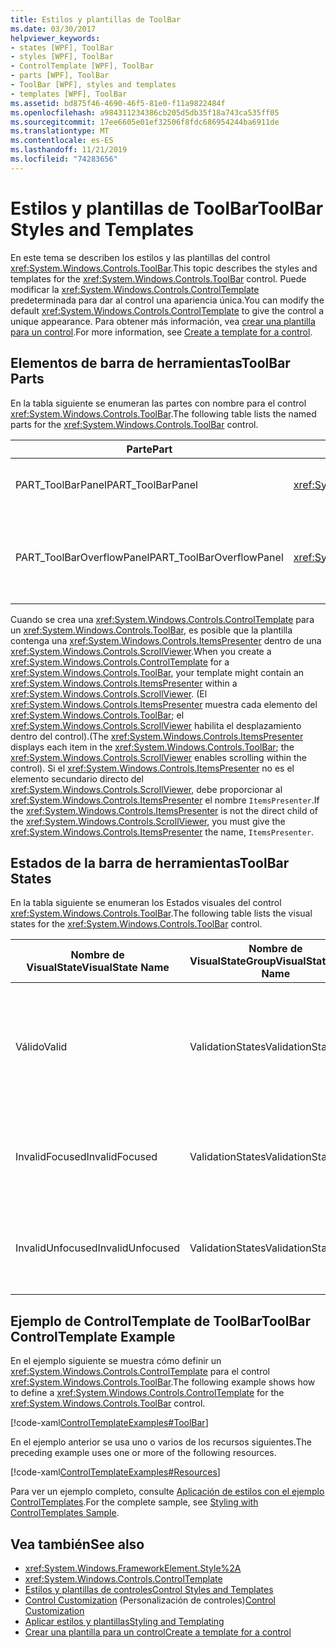 ```yaml
---
title: Estilos y plantillas de ToolBar
ms.date: 03/30/2017
helpviewer_keywords:
- states [WPF], ToolBar
- styles [WPF], ToolBar
- ControlTemplate [WPF], ToolBar
- parts [WPF], ToolBar
- ToolBar [WPF], styles and templates
- templates [WPF], ToolBar
ms.assetid: bd875f46-4690-46f5-81e0-f11a9822484f
ms.openlocfilehash: a984311234386cb205d5db35f18a743ca535ff05
ms.sourcegitcommit: 17ee6605e01ef32506f8fdc686954244ba6911de
ms.translationtype: MT
ms.contentlocale: es-ES
ms.lasthandoff: 11/21/2019
ms.locfileid: "74283656"
---
```

# <a name="toolbar-styles-and-templates"></a><span data-ttu-id="ca9be-102">Estilos y plantillas de ToolBar</span><span class="sxs-lookup"><span data-stu-id="ca9be-102">ToolBar Styles and Templates</span></span>
<span data-ttu-id="ca9be-103">En este tema se describen los estilos y las plantillas del control <xref:System.Windows.Controls.ToolBar>.</span><span class="sxs-lookup"><span data-stu-id="ca9be-103">This topic describes the styles and templates for the <xref:System.Windows.Controls.ToolBar> control.</span></span> <span data-ttu-id="ca9be-104">Puede modificar la <xref:System.Windows.Controls.ControlTemplate> predeterminada para dar al control una apariencia única.</span><span class="sxs-lookup"><span data-stu-id="ca9be-104">You can modify the default <xref:System.Windows.Controls.ControlTemplate> to give the control a unique appearance.</span></span> <span data-ttu-id="ca9be-105">Para obtener más información, vea [crear una plantilla para un control](../../../desktop-wpf/themes/how-to-create-apply-template.md).</span><span class="sxs-lookup"><span data-stu-id="ca9be-105">For more information, see [Create a template for a control](../../../desktop-wpf/themes/how-to-create-apply-template.md).</span></span>  
  
## <a name="toolbar-parts"></a><span data-ttu-id="ca9be-106">Elementos de barra de herramientas</span><span class="sxs-lookup"><span data-stu-id="ca9be-106">ToolBar Parts</span></span>  
 <span data-ttu-id="ca9be-107">En la tabla siguiente se enumeran las partes con nombre para el control <xref:System.Windows.Controls.ToolBar>.</span><span class="sxs-lookup"><span data-stu-id="ca9be-107">The following table lists the named parts for the <xref:System.Windows.Controls.ToolBar> control.</span></span>  
  
|<span data-ttu-id="ca9be-108">Parte</span><span class="sxs-lookup"><span data-stu-id="ca9be-108">Part</span></span>|<span data-ttu-id="ca9be-109">Tipo</span><span class="sxs-lookup"><span data-stu-id="ca9be-109">Type</span></span>|<span data-ttu-id="ca9be-110">Descripción</span><span class="sxs-lookup"><span data-stu-id="ca9be-110">Description</span></span>|  
|-|-|-|  
|<span data-ttu-id="ca9be-111">PART_ToolBarPanel</span><span class="sxs-lookup"><span data-stu-id="ca9be-111">PART_ToolBarPanel</span></span>|<xref:System.Windows.Controls.Primitives.ToolBarPanel>|<span data-ttu-id="ca9be-112">Objeto que contiene los controles del <xref:System.Windows.Controls.ToolBar>.</span><span class="sxs-lookup"><span data-stu-id="ca9be-112">The object that contains the controls on the <xref:System.Windows.Controls.ToolBar>.</span></span>|  
|<span data-ttu-id="ca9be-113">PART_ToolBarOverflowPanel</span><span class="sxs-lookup"><span data-stu-id="ca9be-113">PART_ToolBarOverflowPanel</span></span>|<xref:System.Windows.Controls.Primitives.ToolBarOverflowPanel>|<span data-ttu-id="ca9be-114">Objeto que contiene los controles que se encuentran en el área de desbordamiento del <xref:System.Windows.Controls.ToolBar>.</span><span class="sxs-lookup"><span data-stu-id="ca9be-114">The object that contains the controls that are in the overflow area of the <xref:System.Windows.Controls.ToolBar>.</span></span>|  
  
 <span data-ttu-id="ca9be-115">Cuando se crea una <xref:System.Windows.Controls.ControlTemplate> para un <xref:System.Windows.Controls.ToolBar>, es posible que la plantilla contenga una <xref:System.Windows.Controls.ItemsPresenter> dentro de una <xref:System.Windows.Controls.ScrollViewer>.</span><span class="sxs-lookup"><span data-stu-id="ca9be-115">When you create a <xref:System.Windows.Controls.ControlTemplate> for a <xref:System.Windows.Controls.ToolBar>, your template might contain an <xref:System.Windows.Controls.ItemsPresenter> within a <xref:System.Windows.Controls.ScrollViewer>.</span></span> <span data-ttu-id="ca9be-116">(El <xref:System.Windows.Controls.ItemsPresenter> muestra cada elemento del <xref:System.Windows.Controls.ToolBar>; el <xref:System.Windows.Controls.ScrollViewer> habilita el desplazamiento dentro del control).</span><span class="sxs-lookup"><span data-stu-id="ca9be-116">(The <xref:System.Windows.Controls.ItemsPresenter> displays each item in the <xref:System.Windows.Controls.ToolBar>; the <xref:System.Windows.Controls.ScrollViewer> enables scrolling within the control).</span></span>  <span data-ttu-id="ca9be-117">Si el <xref:System.Windows.Controls.ItemsPresenter> no es el elemento secundario directo del <xref:System.Windows.Controls.ScrollViewer>, debe proporcionar al <xref:System.Windows.Controls.ItemsPresenter> el nombre `ItemsPresenter`.</span><span class="sxs-lookup"><span data-stu-id="ca9be-117">If the <xref:System.Windows.Controls.ItemsPresenter> is not the direct child of the <xref:System.Windows.Controls.ScrollViewer>, you must give the <xref:System.Windows.Controls.ItemsPresenter> the name, `ItemsPresenter`.</span></span>  
  
## <a name="toolbar-states"></a><span data-ttu-id="ca9be-118">Estados de la barra de herramientas</span><span class="sxs-lookup"><span data-stu-id="ca9be-118">ToolBar States</span></span>  
 <span data-ttu-id="ca9be-119">En la tabla siguiente se enumeran los Estados visuales del control <xref:System.Windows.Controls.ToolBar>.</span><span class="sxs-lookup"><span data-stu-id="ca9be-119">The following table lists the visual states for the <xref:System.Windows.Controls.ToolBar> control.</span></span>  
  
|<span data-ttu-id="ca9be-120">Nombre de VisualState</span><span class="sxs-lookup"><span data-stu-id="ca9be-120">VisualState Name</span></span>|<span data-ttu-id="ca9be-121">Nombre de VisualStateGroup</span><span class="sxs-lookup"><span data-stu-id="ca9be-121">VisualStateGroup Name</span></span>|<span data-ttu-id="ca9be-122">Descripción</span><span class="sxs-lookup"><span data-stu-id="ca9be-122">Description</span></span>|  
|-|-|-|  
|<span data-ttu-id="ca9be-123">Válido</span><span class="sxs-lookup"><span data-stu-id="ca9be-123">Valid</span></span>|<span data-ttu-id="ca9be-124">ValidationStates</span><span class="sxs-lookup"><span data-stu-id="ca9be-124">ValidationStates</span></span>|<span data-ttu-id="ca9be-125">El control utiliza la clase <xref:System.Windows.Controls.Validation> y la propiedad adjunta <xref:System.Windows.Controls.Validation.HasError%2A?displayProperty=nameWithType> es `false`.</span><span class="sxs-lookup"><span data-stu-id="ca9be-125">The control uses the <xref:System.Windows.Controls.Validation> class and the <xref:System.Windows.Controls.Validation.HasError%2A?displayProperty=nameWithType> attached property is `false`.</span></span>|  
|<span data-ttu-id="ca9be-126">InvalidFocused</span><span class="sxs-lookup"><span data-stu-id="ca9be-126">InvalidFocused</span></span>|<span data-ttu-id="ca9be-127">ValidationStates</span><span class="sxs-lookup"><span data-stu-id="ca9be-127">ValidationStates</span></span>|<span data-ttu-id="ca9be-128">La propiedad adjunta <xref:System.Windows.Controls.Validation.HasError%2A?displayProperty=nameWithType> es `true` tiene el foco.</span><span class="sxs-lookup"><span data-stu-id="ca9be-128">The <xref:System.Windows.Controls.Validation.HasError%2A?displayProperty=nameWithType> attached property is `true` has the control has focus.</span></span>|  
|<span data-ttu-id="ca9be-129">InvalidUnfocused</span><span class="sxs-lookup"><span data-stu-id="ca9be-129">InvalidUnfocused</span></span>|<span data-ttu-id="ca9be-130">ValidationStates</span><span class="sxs-lookup"><span data-stu-id="ca9be-130">ValidationStates</span></span>|<span data-ttu-id="ca9be-131">La propiedad adjunta <xref:System.Windows.Controls.Validation.HasError%2A?displayProperty=nameWithType> es `true` tiene el control no tiene el foco.</span><span class="sxs-lookup"><span data-stu-id="ca9be-131">The <xref:System.Windows.Controls.Validation.HasError%2A?displayProperty=nameWithType> attached property is `true` has the control does not have focus.</span></span>|  
  
## <a name="toolbar-controltemplate-example"></a><span data-ttu-id="ca9be-132">Ejemplo de ControlTemplate de ToolBar</span><span class="sxs-lookup"><span data-stu-id="ca9be-132">ToolBar ControlTemplate Example</span></span>  
 <span data-ttu-id="ca9be-133">En el ejemplo siguiente se muestra cómo definir un <xref:System.Windows.Controls.ControlTemplate> para el control <xref:System.Windows.Controls.ToolBar>.</span><span class="sxs-lookup"><span data-stu-id="ca9be-133">The following example shows how to define a <xref:System.Windows.Controls.ControlTemplate> for the <xref:System.Windows.Controls.ToolBar> control.</span></span>  
  
 [!code-xaml[ControlTemplateExamples#ToolBar](~/samples/snippets/csharp/VS_Snippets_Wpf/ControlTemplateExamples/CS/resources/toolbar.xaml#toolbar)]  
  
 <span data-ttu-id="ca9be-134">En el ejemplo anterior se usa uno o varios de los recursos siguientes.</span><span class="sxs-lookup"><span data-stu-id="ca9be-134">The preceding example uses one or more of the following resources.</span></span>  
  
 [!code-xaml[ControlTemplateExamples#Resources](~/samples/snippets/csharp/VS_Snippets_Wpf/ControlTemplateExamples/CS/resources/shared.xaml#resources)]  
  
 <span data-ttu-id="ca9be-135">Para ver un ejemplo completo, consulte [Aplicación de estilos con el ejemplo ControlTemplates](https://github.com/Microsoft/WPF-Samples/tree/master/Styles%20&%20Templates/IntroToStylingAndTemplating).</span><span class="sxs-lookup"><span data-stu-id="ca9be-135">For the complete sample, see [Styling with ControlTemplates Sample](https://github.com/Microsoft/WPF-Samples/tree/master/Styles%20&%20Templates/IntroToStylingAndTemplating).</span></span>  
  
## <a name="see-also"></a><span data-ttu-id="ca9be-136">Vea también</span><span class="sxs-lookup"><span data-stu-id="ca9be-136">See also</span></span>

- <xref:System.Windows.FrameworkElement.Style%2A>
- <xref:System.Windows.Controls.ControlTemplate>
- [<span data-ttu-id="ca9be-137">Estilos y plantillas de controles</span><span class="sxs-lookup"><span data-stu-id="ca9be-137">Control Styles and Templates</span></span>](control-styles-and-templates.md)
- <span data-ttu-id="ca9be-138">[Control Customization](control-customization.md) (Personalización de controles)</span><span class="sxs-lookup"><span data-stu-id="ca9be-138">[Control Customization](control-customization.md)</span></span>
- [<span data-ttu-id="ca9be-139">Aplicar estilos y plantillas</span><span class="sxs-lookup"><span data-stu-id="ca9be-139">Styling and Templating</span></span>](../../../desktop-wpf/fundamentals/styles-templates-overview.md)
- [<span data-ttu-id="ca9be-140">Crear una plantilla para un control</span><span class="sxs-lookup"><span data-stu-id="ca9be-140">Create a template for a control</span></span>](../../../desktop-wpf/themes/how-to-create-apply-template.md)
